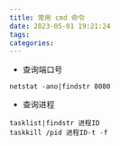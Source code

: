 ```yaml
---
title: 常用 cmd 命令
date: 2023-05-01 19:21:24
tags:
categories:
---
```


- 查询端口号

```
netstat -ano|findstr 8080 
```

- 查询进程
```
tasklist|findstr 进程ID
taskkill /pid 进程ID-t -f
```